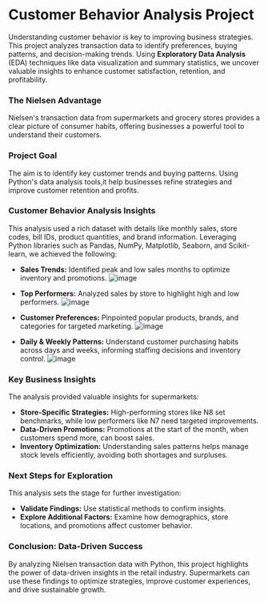 # Customer Behavior Analysis Project
Understanding customer behavior is key to improving business strategies. This project analyzes transaction data to identify preferences, buying patterns, and decision-making trends. Using **Exploratory Data Analysis** (EDA) techniques like data visualization and summary statistics, we uncover valuable insights to enhance customer satisfaction, retention, and profitability.
### The Nielsen Advantage
Nielsen's transaction data from supermarkets and grocery stores provides a clear picture of consumer habits, offering businesses a powerful tool to understand their customers.
### Project Goal
The aim is to identify key customer trends and buying patterns. Using Python's data analysis tools,it help businesses refine strategies and improve customer retention and profits.
### Customer Behavior Analysis Insights

This analysis used a rich dataset with details like monthly sales, store codes, bill IDs, product quantities, and brand information. Leveraging Python libraries such as Pandas, NumPy, Matplotlib, Seaborn, and Scikit-learn, we achieved the following:

- **Sales Trends:** Identified peak and low sales months to optimize inventory and promotions.
  ![image](https://github.com/user-attachments/assets/48d1a3f7-e476-47ad-9327-48d18e2c45be)

- **Top Performers:** Analyzed sales by store to highlight high and low performers.
  ![image](https://github.com/user-attachments/assets/45ffdb69-9e50-4cd4-ab34-3b758683c8fd)

- **Customer Preferences:** Pinpointed popular products, brands, and categories for targeted marketing.
![image](https://github.com/user-attachments/assets/c513d691-86e6-4b1e-848b-5f5533f88bbc)

- **Daily & Weekly Patterns:** Understand customer purchasing habits across days and weeks, informing staffing decisions and inventory control.
![image](https://github.com/user-attachments/assets/005cd582-6c7b-4934-926b-7b3f4ce6e68e)


### Key Business Insights
The analysis provided valuable insights for supermarkets:

- **Store-Specific Strategies:** High-performing stores like N8 set benchmarks, while low performers like N7 need targeted improvements.
- **Data-Driven Promotions:** Promotions at the start of the month, when customers spend more, can boost sales.
- **Inventory Optimization:** Understanding sales patterns helps manage stock levels efficiently, avoiding both shortages and surpluses.

### Next Steps for Exploration

This analysis sets the stage for further investigation:

- **Validate Findings:** Use statistical methods to confirm insights.
- **Explore Additional Factors:** Examine how demographics, store locations, and promotions affect customer behavior.

### Conclusion: Data-Driven Success

By analyzing Nielsen transaction data with Python, this project highlights the power of data-driven insights in the retail industry. Supermarkets can use these findings to optimize strategies, improve customer experiences, and drive sustainable growth.

